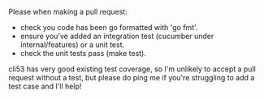 Please when making a pull request:

- check you code has been go formatted with 'go fmt'.
- ensure you've added an integration test (cucumber under internal/features) or a unit test.
- check the unit tests pass (make test).

cli53 has very good existing test coverage, so I'm unlikely to accept a pull request without
a test, but please do ping me if you're struggling to add a test case and I'll help!
